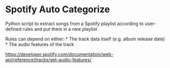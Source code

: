 # Spotify Auto Categorize

Python script to extract songs from a Spotify playlist according to user-defined rules and put them in a new playlist


Rules can depend on either:
	* The track data itself (e.g. album release date)
	* The audio features of the track


https://developer.spotify.com/documentation/web-api/reference/tracks/get-audio-features/